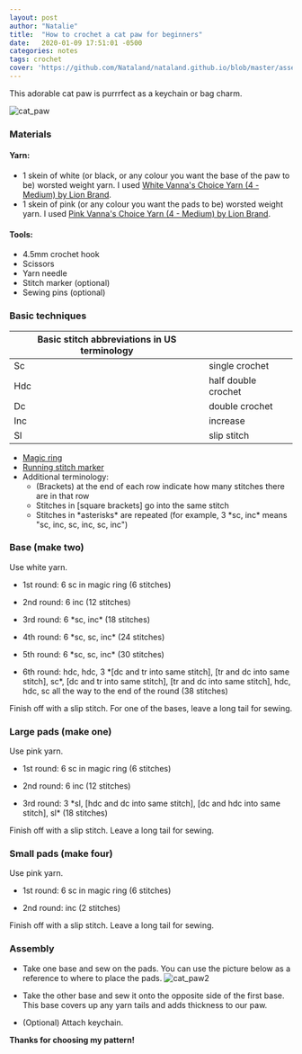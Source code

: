 ```yaml
---
layout: post
author: "Natalie"
title:  "How to crochet a cat paw for beginners"
date:   2020-01-09 17:51:01 -0500
categories: notes
tags: crochet
cover: 'https://github.com/Nataland/nataland.github.io/blob/master/assets/cat_paw.png?raw=true'
---
```


This adorable cat paw is purrrfect as a keychain or bag charm.

![cat_paw](https://github.com/Nataland/nataland.github.io/blob/master/assets/cat_paw.png?raw=true)

### Materials

#### Yarn:

- 1 skein of white (or black, or any colour you want the base of the paw to be) worsted weight yarn. I used [White Vanna's Choice Yarn (4 - Medium) by Lion Brand](https://www.lionbrand.com/products/vannas-choice-yarn?variant=32420953096285).
- 1 skein of pink (or any colour you want the pads to be) worsted weight yarn. I used [Pink Vanna's Choice Yarn (4 - Medium) by Lion Brand](https://www.lionbrand.com/products/vannas-choice-yarn?variant=32420953129053).

#### Tools:

- 4.5mm crochet hook
- Scissors
- Yarn needle
- Stitch marker (optional)
- Sewing pins (optional)

### Basic techniques

| Basic stitch abbreviations in US terminology |                     |
| -------------------------------------------- | ------------------- |
| Sc                                           | single crochet      |
| Hdc                                          | half double crochet |
| Dc                                           | double crochet      |
| Inc                                          | increase            |
| Sl                                           | slip stitch         |

- [Magic ring](https://www.youtube.com/watch?v=CMPPAfXez8Q&feature=youtu.be&ab_channel=HopefulHoney)
- [Running stitch marker](https://www.littleowlshut.com/single-post/2015/12/01/How-to-use-running-stitch-marker)
- Additional terminology:
  - (Brackets) at the end of each row indicate how many stitches there are in that row
  - Stitches in [square brackets] go into the same stitch
  - Stitches in \*asterisks\* are repeated (for example, 3 \*sc, inc\* means "sc, inc, sc, inc, sc, inc")

### Base (make two)

Use white yarn.

- 1st round: 6 sc in magic ring (6 stitches)

- 2nd round: 6 inc (12 stitches)

- 3rd round: 6 \*sc, inc\* (18 stitches)

- 4th round: 6 *sc, sc, inc\* (24 stitches)

- 5th round: 6 \*sc, sc, inc\* (30 stitches)

- 6th round: hdc, hdc, 3 \*[dc and tr into same stitch], [tr and dc into same stitch], sc\*, [dc and tr into same stitch], [tr and dc into same stitch], hdc, hdc, sc all the way to the end of the round (38 stitches)

Finish off with a slip stitch. For one of the bases, leave a long tail for sewing.

### Large pads (make one)

Use pink yarn.

- 1st round: 6 sc in magic ring (6 stitches)

- 2nd round: 6 inc (12 stitches)

- 3rd round: 3 \*sl, [hdc and dc into same stitch], [dc and hdc into same stitch], sl\* (18 stitches)

Finish off with a slip stitch. Leave a long tail for sewing.

### Small pads (make four)

Use pink yarn.

- 1st round: 6 sc in magic ring (6 stitches)

- 2nd round: inc (2 stitches)

Finish off with a slip stitch. Leave a long tail for sewing.

### Assembly

- Take one base and sew on the pads. You can use the picture below as a reference to where to place the pads. 
  ![cat_paw2](https://github.com/Nataland/nataland.github.io/blob/master/assets/cat_paw2.png?raw=true)
- Take the other base and sew it onto the opposite side of the first base. This base covers up any yarn tails and adds thickness to our paw.

- (Optional) Attach keychain. 

**Thanks for choosing my pattern!**